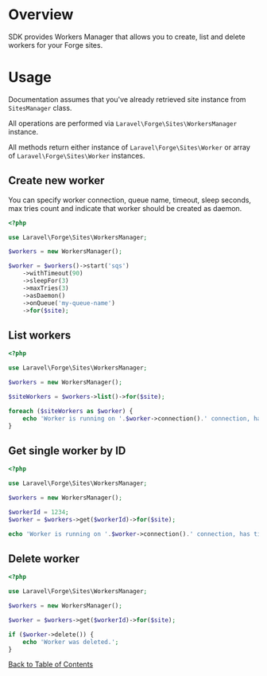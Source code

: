 # Overview

SDK provides Workers Manager that allows you to create, list and delete workers for your Forge sites.

# Usage

Documentation assumes that you've already retrieved site instance from `SitesManager` class.

All operations are performed via `Laravel\Forge\Sites\WorkersManager` instance.

All methods return either instance of `Laravel\Forge\Sites\Worker` or array of `Laravel\Forge\Sites\Worker` instances.

## Create new worker

You can specify worker connection, queue name, timeout, sleep seconds, max tries count and indicate that worker should be created as daemon.

```php
<?php

use Laravel\Forge\Sites\WorkersManager;

$workers = new WorkersManager();

$worker = $workers()->start('sqs')
    ->withTimeout(90)
    ->sleepFor(3)
    ->maxTries(3)
    ->asDaemon()
    ->onQueue('my-queue-name')
    ->for($site);
```

## List workers

```php
<?php

use Laravel\Forge\Sites\WorkersManager;

$workers = new WorkersManager();

$siteWorkers = $workers->list()->for($site);

foreach ($siteWorkers as $worker) {
    echo 'Worker is running on '.$worker->connection().' connection, has timeout of '.$worker->timeout().' seconds and '.$worker->maxTries().'max tries.';
}
```

## Get single worker by ID

```php
<?php

use Laravel\Forge\Sites\WorkersManager;

$workers = new WorkersManager();

$workerId = 1234;
$worker = $workers->get($workerId)->for($site);

echo 'Worker is running on '.$worker->connection().' connection, has timeout of '.$worker->timeout().' seconds and '.$worker->maxTries().'max tries.';
```

## Delete worker

```php
<?php

use Laravel\Forge\Sites\WorkersManager;

$workers = new WorkersManager();

$worker = $workers->get($workerId)->for($site);

if ($worker->delete()) {
    echo 'Worker was deleted.';
}
```

[Back to Table of Contents](./readme.md)

